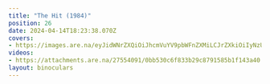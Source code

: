 ```yaml
---
title: "The Hit (1984)"
position: 26
date: 2024-04-14T18:23:38.070Z
covers: 
- https://images.are.na/eyJidWNrZXQiOiJhcmVuYV9pbWFnZXMiLCJrZXkiOiIyNzU1NDA5MS9vcmlnaW5hbF9jOWQ5YjhmZmUxNDQ4YTUzMjAyNDA0MTQtMi1nbGNia2sucG5nIiwiZWRpdHMiOnsicmVzaXplIjp7IndpZHRoIjoxODAwLCJoZWlnaHQiOjE4MDAsImZpdCI6Imluc2lkZSIsIndpdGhvdXRFbmxhcmdlbWVudCI6dHJ1ZX0sIndlYnAiOnsicXVhbGl0eSI6NjV9LCJqcGVnIjp7InF1YWxpdHkiOjY1fSwicm90YXRlIjpudWxsfX0=?bc=0
videos: 
- https://attachments.are.na/27554091/0bb530c6f833b29c8791585b1f143a40.mp4?1713119019
layout: binoculars
---
```


